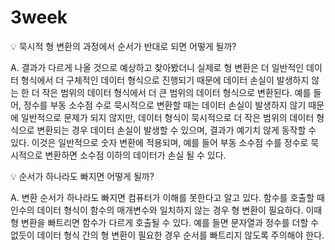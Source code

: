 # 3week

<aside>
💡 묵시적 형 변환의 과정에서 순서가 반대로 되면 어떻게 될까?

</aside>

A. 결과가 다르게 나올 것으로 예상하고 찾아봤더니 실제로 형 변환은 더 일반적인 데이터 형식에서 더 구체적인 데이터 형식으로 진행되기 때문에 데이터 손실이 발생하지 않는 한 더 작은 범위의 데이터 형식에서 더 큰 범위의 데이터 형식으로 변환된다. 예를 들어, 정수를 부동 소수점 수로 묵시적으로 변환할 때는 데이터 손실이 발생하지 않기 때문에 일반적으로 문제가 되지 않지만, 데이터 형식이 묵시적으로 더 작은 범위의 데이터 형식으로 변환되는 경우 데이터 손실이 발생할 수 있으며, 결과가 예기치 않게 동작할 수 있다. 이것은 일반적으로 숫자 변환에 적용되며, 예를 들어 부동 소수점 수를 정수로 묵시적으로 변환하면 소수점 이하의 데이터가 손실 될 수 있다.

<aside>
💡 순서가 하나라도 빠지면 어떻게 될까?

</aside>

A. 변환 순서가 하나라도 빠지면 컴퓨터가 이해를 못한다고 알고 있다. 함수를 호출할 때 인수의 데이터 형식이 함수의 매개변수와 일치하지 않는 경우 형 변환이 필요하다. 이때 형 변환을 빠트리면 함수가 다르게 호출될 수 있다. 예를 들면 문자열과 정수를 더할 수 없듯이 데이터 형식 간의 형 변환이 필요한 경우 순서를 빠트리지 않도록 주의해야 한다.